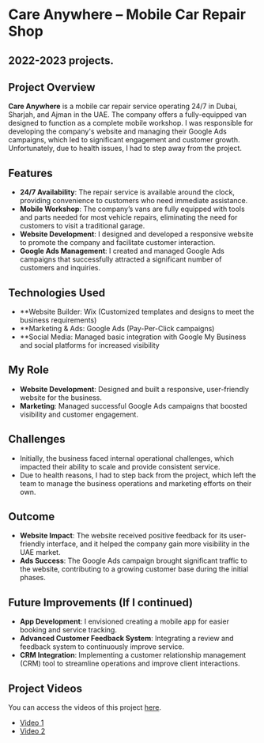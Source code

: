 # Care Anywhere – Mobile Car Repair Shop
## 2022-2023 projects.
## Project Overview
**Care Anywhere** is a mobile car repair service operating 24/7 in Dubai, Sharjah, and Ajman in the UAE. The company offers a fully-equipped van designed to function as a complete mobile workshop. I was responsible for developing the company's website and managing their Google Ads campaigns, which led to significant engagement and customer growth. Unfortunately, due to health issues, I had to step away from the project.

## Features
- **24/7 Availability**: The repair service is available around the clock, providing convenience to customers who need immediate assistance.
- **Mobile Workshop**: The company’s vans are fully equipped with tools and parts needed for most vehicle repairs, eliminating the need for customers to visit a traditional garage.
- **Website Development**: I designed and developed a responsive website to promote the company and facilitate customer interaction.
- **Google Ads Management**: I created and managed Google Ads campaigns that successfully attracted a significant number of customers and inquiries.
  
## Technologies Used
- **Website Builder: Wix (Customized templates and designs to meet the business requirements)
- **Marketing & Ads: Google Ads (Pay-Per-Click campaigns)
- **Social Media: Managed basic integration with Google My Business and social platforms for increased visibility

## My Role
- **Website Development**: Designed and built a responsive, user-friendly website for the business.
- **Marketing**: Managed successful Google Ads campaigns that boosted visibility and customer engagement.
  
## Challenges
- Initially, the business faced internal operational challenges, which impacted their ability to scale and provide consistent service.
- Due to health reasons, I had to step back from the project, which left the team to manage the business operations and marketing efforts on their own.

## Outcome
- **Website Impact**: The website received positive feedback for its user-friendly interface, and it helped the company gain more visibility in the UAE market.
- **Ads Success**: The Google Ads campaign brought significant traffic to the website, contributing to a growing customer base during the initial phases.
  
## Future Improvements (If I continued)
- **App Development**: I envisioned creating a mobile app for easier booking and service tracking.
- **Advanced Customer Feedback System**: Integrating a review and feedback system to continuously improve service.
- **CRM Integration**: Implementing a customer relationship management (CRM) tool to streamline operations and improve client interactions.

## Project Videos

You can access the videos of this project [here](./Videos).

- [ Video 1](./Videos/CareA.mp4)
- [ Video 2](./Videos/CareAn.mp4)